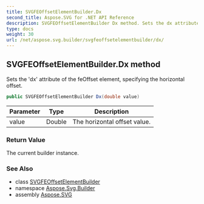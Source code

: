 ```yaml
---
title: SVGFEOffsetElementBuilder.Dx
second_title: Aspose.SVG for .NET API Reference
description: SVGFEOffsetElementBuilder Dx method. Sets the dx attribute of the feOffset element specifying the horizontal offset
type: docs
weight: 30
url: /net/aspose.svg.builder/svgfeoffsetelementbuilder/dx/
---
```

## SVGFEOffsetElementBuilder.Dx method

Sets the 'dx' attribute of the feOffset element, specifying the horizontal offset.

```csharp
public SVGFEOffsetElementBuilder Dx(double value)
```

| Parameter | Type | Description |
| --- | --- | --- |
| value | Double | The horizontal offset value. |

### Return Value

The current builder instance.

### See Also

* class [SVGFEOffsetElementBuilder](../)
* namespace [Aspose.Svg.Builder](../../../aspose.svg.builder/)
* assembly [Aspose.SVG](../../../)
